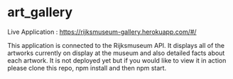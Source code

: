 # art_gallery

Live Application : https://rijksmuseum-gallery.herokuapp.com/#/


This application is connected to the Rijksmuseum API. 
It displays all of the artworks currently on display at the 
museum and also detailed facts about each artwork.
It is not deployed yet but if you would like to view it in action
please clone this repo, npm install and then npm start. 

